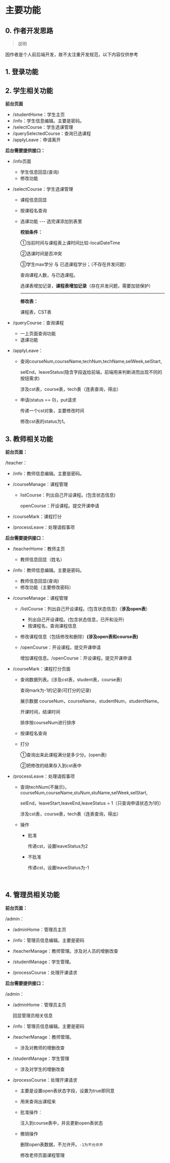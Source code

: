# 主要功能

## 0. 作者开发思路

> 说明

因作者是个人前后端开发，故不太注重开发规范，以下内容仅供参考

## 1. 登录功能

## 2. 学生相关功能

**前台页面**

- /studentHome：学生主页
- /info：学生信息编辑。主要是密码。
- /selectCourse：学生选课管理
- /querySelectedCourse：查询已选课程
- /applyLeave：申请离开

**后台需要提供接口：**

* /info页面
  * 学生信息回显(查询)
  * 修改功能
  
* /selectCourse：学生选课管理
  * 课程信息回显
  
  * 按课程名查询
  
  * 选课功能 --- 选完课添加到表里
  
    **校验条件：**
  
    ①当前时间与课程表上课时间比较-localDateTime
  
    ②选课时间是否冲突
  
    ③学生max学分 与 已选课程学分；（不存在并发问题）
  
    查询课程人数，与已选课程。
  
    选课表增加记录，**课程表增加记录**（存在并发问题，需要加锁保护）
  
    ---
  
    **修改表：**
    
    课程表，CST表
    
    
  
* /queryCourse：查询课程
  * 一上页面查询功能
  * 退课功能
  
* /applyLeave：

  * 查询courseNum,courseName,techNum,techName,selWeek,selStart,

    selEnd，leaveStatus(隐含字段返给前端，前端用来判断进而出现不同的按钮需求)

    涉及cst表，course表，tech表（连表查询，得出）

  * 申请(status == 0)，put请求

    传递一个cst对象，主要修改时间

    修改cst表的status为1。

  

## 3. 教师相关功能

**前台页面：**

/teacher：

- /info：教师信息编辑。主要是密码。

- /courseManage：课程管理
  - listCourse：列出自己开设课程。(包含状态信息)
  
    openCourse：开设课程。提交开课申请
  
- /courseMark：课程打分

- /processLeave：处理请假事项



**后台需要提供接口：**

- /teacherHome：教师主页

  * 教师信息回显（姓名）

- /info：教师信息编辑。主要是密码。

  * 教师信息回显(查询)
  * 修改功能（主要修改密码）

- /courseManage：课程管理

  - /listCourse：列出自己开设课程。(包含状态信息)（**涉及open表**）
  
    * 列出自己开设课程。(包含状态信息，已开和没开)
    * 按课程名，查询课程信息
  
  - 修改课程信息（包括修改和删除）**(涉及open表和course表)**
  
  - /openCourse：开设课程。提交开课申请
  
    增加课程信息。/openCourse：开设课程。提交开课申请

* /courseMark：课程打分页面

  * 查询数据列表。(涉及cst表，student表，course表)
  
    查询mark为-1的记录(可打分的记录)
  
    展示数据  courseNum，courseName，studentNum，studentName。
  
    开课时间，结课时间
  
    排序按courseNum进行排序
  
  * 按课程名查询
  
  * 打分
  
    ①查询出来此课程满分是多少分。(open表)
  
    ②把修改的结果存入到cst表中
  
  

* /processLeave：处理请假事项

  * 查询techNum(不展示)，courseNum,courseName,stuNum,stuName,selWeek,selStart,

    selEnd，leaveStart,leaveEnd,leaveStatus = 1（只查询申请状态为1的）

    涉及cst表，course表，tech表（连表查询，得出）

  * 操作

    * 批准

      传递cst，设置leaveStatus为2

    * 不批准

      传递cst，设置leaveStatus为-1

​	





## 4. 管理员相关功能

**前台页面：**

/admin：

- /adminHome：管理员主页

- /info：管理员信息编辑。主要是密码

- /teacherManage：教师管理。涉及对人员的增删改查

- /studentManage：学生管理。

- /processCourse：处理开课请求

  



**后台需要提供接口：**

/admin：

- /adminHome：管理员主页

  回显管理员相关信息

- /info：管理员信息编辑。主要是密码
  
- /teacherManage：教师管理。
  * 涉及对教师的增删改查
  
- /studentManage：学生管理
  * 涉及对学生的增删改查
  
- /processCourse：处理开课请求
  * 主要是设置open表状态字段，设置为true即同意
  * 用来查询出课程来
  
  * 批准操作：
  
    注入到course表中，并且更新open表状态
  
  * 撤销操作
  
    删除open表数据，不允许开。`-1为不允许开`
  
    修改老师页面课程管理
  



